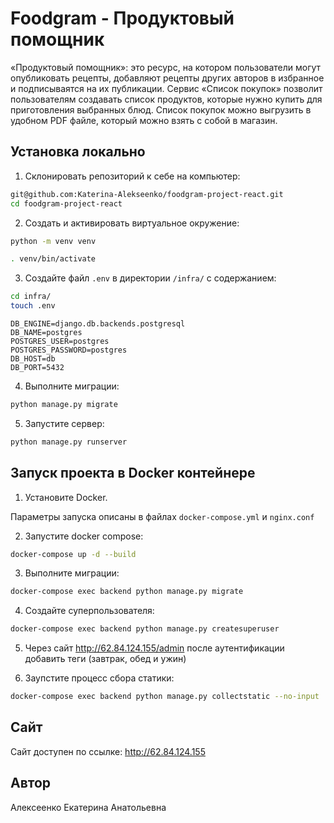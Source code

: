 # Foodgram - Продуктовый помощник

«Продуктовый помощник»: это ресурс, на котором пользователи могут опубликовать рецепты, добавляют рецепты других авторов в избранное и подписываятся на их публикации. Сервис «Список покупок» позволит пользователям создавать список продуктов, которые нужно купить для приготовления выбранных блюд. Список покупок можно выгрузить в удобном PDF файле, который можно взять с собой в магазин.

## Установка локально

1. Склонировать репозиторий к себе на компьютер:

```bash
git@github.com:Katerina-Alekseenko/foodgram-project-react.git
cd foodgram-project-react
```

2. Cоздать и активировать виртуальное окружение:

```bash
python -m venv venv
```

```bash
. venv/bin/activate
```

3. Cоздайте файл `.env` в директории `/infra/` с содержанием:

```bash
cd infra/
touch .env
```

```
DB_ENGINE=django.db.backends.postgresql
DB_NAME=postgres
POSTGRES_USER=postgres
POSTGRES_PASSWORD=postgres
DB_HOST=db
DB_PORT=5432
```

4. Выполните миграции:

```bash
python manage.py migrate
```

5. Запустите сервер:

```bash
python manage.py runserver
```

## Запуск проекта в Docker контейнере

1. Установите Docker.

Параметры запуска описаны в файлах `docker-compose.yml` и `nginx.conf`

2. Запустите docker compose:

```bash
docker-compose up -d --build
```  

3. Выполните миграции:

```bash
docker-compose exec backend python manage.py migrate
```

4. Создайте суперпользователя:

```bash
docker-compose exec backend python manage.py createsuperuser
```

5. Через сайт <http://62.84.124.155/admin> после аутентификации добавить теги (завтрак, обед и ужин)

6. Заупстите процесс сбора статики:

```bash
docker-compose exec backend python manage.py collectstatic --no-input
```

## Сайт

Сайт доступен по ссылке: <http://62.84.124.155>

## Автор

Алексеенко Екатерина Анатольевна
